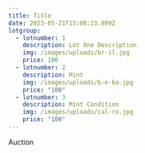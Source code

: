 ```yaml
---
title: Title
date: 2023-05-21T15:08:23.899Z
lotgroup:
  - lotnumber: 1
    description: Lot One Description
    img: /images/uploads/br-il.jpg
    price: 100
  - lotnumber: 2
    description: Mint
    img: /images/uploads/b-e-ba.jpg
    price: "100"
  - lotnumber: 3
    description: Mint Condition
    img: /images/uploads/cal-ro.jpg
    price: "100"
---
```

A﻿uction